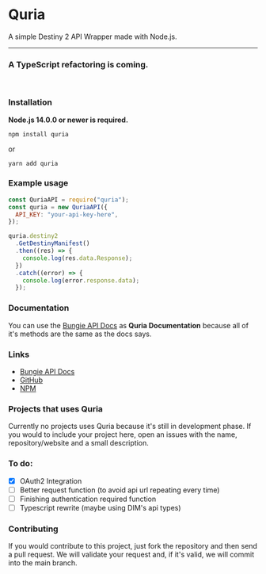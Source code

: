 # Quria

A simple Destiny 2 API Wrapper made with Node.js.

----
### A TypeScript refactoring is coming.
<br />

### Installation

**Node.js 14.0.0 or newer is required.**

```sh-session
npm install quria
```

or

```sh-session
yarn add quria
```

### Example usage

```js
const QuriaAPI = require("quria");
const quria = new QuriaAPI({
  API_KEY: "your-api-key-here",
});

quria.destiny2
  .GetDestinyManifest()
  .then((res) => {
    console.log(res.data.Response);
  })
  .catch((error) => {
    console.log(error.response.data);
  });
```

### Documentation

You can use the [Bungie API Docs](https://bungie-net.github.io/multi/) as **Quria Documentation** because all of it's methods are the same as the docs says.

### Links

- [Bungie API Docs](https://bungie-net.github.io/multi/)
- [GitHub](https://github.com/FraWolf/quria/)
- [NPM](https://www.npmjs.com/package/quria)

### Projects that uses Quria

Currently no projects uses Quria because it's still in development phase. If you would to include your project here, open an issues with the name, repository/website and a small description.

### To do:

- [x] OAuth2 Integration
- [ ] Better request function (to avoid api url repeating every time)
- [ ] Finishing authentication required function
- [ ] Typescript rewrite (maybe using DIM's api types)

### Contributing

If you would contribute to this project, just fork the repository and then send a pull request. We will validate your request and, if it's valid, we will commit into the main branch.
